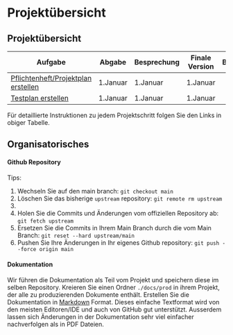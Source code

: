 # Projektübersicht


## Projektübersicht

| Aufgabe |  Abgabe | Besprechung | Finale Version | Bemerkung |
|---------|--------|---------------------|---------|-----------|
| [Pflichtenheft/Projektplan erstellen](folder/folder) | 1.Januar | 1.Januar   | 1.Januar  | |
| [Testplan erstellen](folder/folder) | 1.Januar  | 1.Januar  | 1.Januar | |

Für detaillierte Instruktionen zu jedem Projektschritt folgen Sie den Links in obiger Tabelle.

## Organisatorisches

#### Github Repository

Tips:
1. Wechseln Sie auf den main branch:
```git checkout main```
2. Löschen Sie das bisherige ```upstream``` repository: ```git remote rm upstream```
4. 
5. Holen Sie die Commits und Änderungen vom offiziellen Repository ab:
```git fetch upstream```
6. Ersetzen Sie die Commits in Ihrem Main Branch durch die vom Main Branch:
```git reset --hard upstream/main```
7. Pushen Sie Ihre Änderungen in Ihr eigenes Github repository: ```git push --force origin main```


<!--Kreieren sie ausgehend vom master branch einen branch `develop`. Für jede Abgabe (und jedes Feature) kreieren sie ausgehend vom branch `develop` einen neuen Featurebranch. Der Pull Request hat jeweils den `develop` branch als Ziel. Damit haben sie am Ende alle projektrelevanten Änderungen im `develop` branch. -->



#### Dokumentation
Wir führen die Dokumentation als Teil vom Projekt und speichern diese im selben Repository.
Kreieren Sie einen Ordner `./docs/prod` in ihrem Projekt, der alle zu produzierenden Dokumente enthält. Erstellen Sie die Dokumentation in [Markdown](https://help.github.com/categories/writing-on-github/) Format. Dieses einfache Textformat wird von den meisten Editoren/IDE und auch von GitHub gut unterstützt. Ausserdem lassen sich Änderungen in der Dokumentation sehr viel einfacher nachverfolgen als in PDF Dateien.




